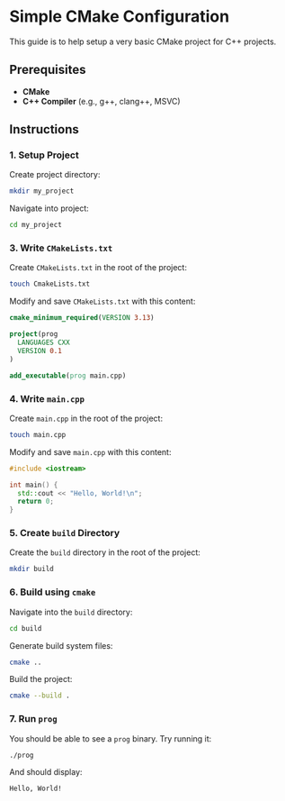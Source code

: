 # Simple CMake Configuration

This guide is to help setup a very basic CMake project for C++ projects.

## Prerequisites

- **CMake**
- **C++ Compiler** (e.g., g++, clang++, MSVC)

## Instructions

### 1. Setup Project

Create project directory:

```bash
mkdir my_project
```

Navigate into project:

```bash
cd my_project
```

### 3. Write `CMakeLists.txt`

Create `CMakeLists.txt` in the root of the project:

```bash
touch CmakeLists.txt
```

Modify and save `CMakeLists.txt` with this content:

```cmake
cmake_minimum_required(VERSION 3.13)

project(prog
  LANGUAGES CXX
  VERSION 0.1
)

add_executable(prog main.cpp)
```

### 4. Write `main.cpp`

Create `main.cpp` in the root of the project:

```bash
touch main.cpp
```

Modify and save `main.cpp` with this content:

```c++
#include <iostream>

int main() {
  std::cout << "Hello, World!\n";
  return 0;
}
```

### 5. Create `build` Directory

Create the `build` directory in the root of the project:

```bash
mkdir build
```

### 6. Build using `cmake`

Navigate into the `build` directory:

```bash
cd build
```

Generate build system files:

```bash
cmake ..
```

Build the project:

```bash
cmake --build .
```

### 7. Run `prog`

You should be able to see a `prog` binary. Try running it:

```bash
./prog
```

And should display:

`Hello, World!`
